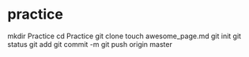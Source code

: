 # practice
mkdir Practice
cd Practice
git clone <link>
touch awesome_page.md
git init
git status
git add
git commit -m
git push origin master
